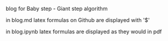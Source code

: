 blog for Baby step - Giant step algorithm

in blog.md latex formulas on Github are displayed with '$'

in blog.ipynb latex formulas are displayed as they would in pdf 